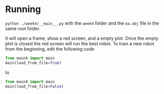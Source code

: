 # Running 
```python ./week4/__main__.py```
with the ```week4``` folder and the ```ea.obj``` file in the same root folder.

It will open a frame, show a red screen, and a empty plot.
Once the empty plot is closed the red screen will run the best robot.
To train a new robot from the beginning, 
edit the following code  
```py 
from main4 import main
main(load_from_file=True)
``` 
to 
```py
from main4 import main
main(load_from_file=False)
```
